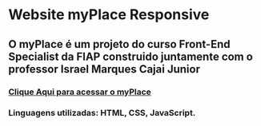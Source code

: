 # Website myPlace Responsive
## O myPlace é um projeto do curso Front-End Specialist da FIAP construido juntamente com o professor Israel Marques Cajai Junior
### <a href="https://felipethiago21.github.io/myPlaceSite/">Clique Aqui para acessar o myPlace</a>
### Linguagens utilizadas: HTML, CSS, JavaScript.
